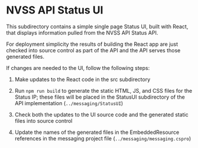 # NVSS API Status UI

This subdirectory contains a simple single page Status UI, built with React, that displays information pulled from the NVSS API Status API.

For deployment simplicity the results of building the React app are just checked into source control as part of the API and the API serves those generated files.

If changes are needed to the UI, follow the following steps:

1. Make updates to the React code in the src subdirectory

2. Run `npm run build` to generate the static HTML, JS, and CSS files for the Status IP; these files will be placed in the StatusUI subdirectory of the API implementation (`../messaging/StatusUI`)

3. Check both the updates to the UI source code and the generated static files into source control

4. Update the names of the generated files in the EmbeddedResource references in the messaging project file (`../messaging/messaging.cspro`)

